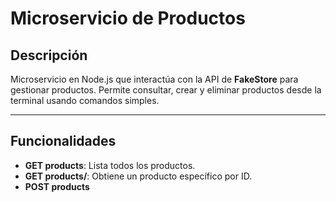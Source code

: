 # Microservicio de Productos

## Descripción

Microservicio en Node.js que interactúa con la API de **FakeStore** para gestionar productos. Permite consultar, crear y eliminar productos desde la terminal usando comandos simples.

---

## Funcionalidades

- **GET products**: Lista todos los productos.  
- **GET products/<id>**: Obtiene un producto específico por ID.  
- **POST products <title> <price> <category>**: Crea un nuevo producto.  
- **DELETE products/<id>**: Elimina un producto por ID.  
- Validaciones de parámetros y manejo de errores.  
- Mensajes claros de ayuda y comandos desconocidos.

---

## Ejemplos de Uso

### Consultar todos los productos
```bash
npm run start GET products
```

### Consultar producto por ID
```bash
npm run start GET products/3
```

### Crear un nuevo producto
```bash
npm run start POST products "Camiseta-T-Rex" 300 remeras
```

### Eliminar un producto
```bash
npm run start DELETE products/7
```


---

## Enlaces

- Repositorio GitHub: [https://github.com/KANGOO2021/pre-entrega-node-js](https://github.com/KANGOO2021/pre-entrega-node-js)

---
